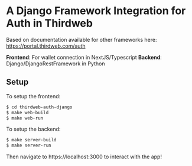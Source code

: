 # A Django Framework Integration for Auth in Thirdweb

Based on documentation available for other frameworks here: https://portal.thirdweb.com/auth

**Frontend**: For wallet connection in NextJS/Typescript
**Backend**: Django/DjangoRestFramework in Python

## Setup

To setup the frontend: 

```bash
$ cd thirdweb-auth-django 
$ make web-build
$ make web-run
```

To setup the backend: 

```bash
$ make server-build
$ make server-run
```

Then navigate to https://localhost:3000 to interact with the app!



